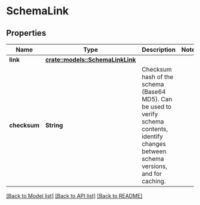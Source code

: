 # SchemaLink

## Properties

Name | Type | Description | Notes
------------ | ------------- | ------------- | -------------
**link** | [**crate::models::SchemaLinkLink**](SchemaLink_link.md) |  | 
**checksum** | **String** | Checksum hash of the schema (Base64 MD5). Can be used to verify schema contents, identify changes between schema versions, and for caching. | 

[[Back to Model list]](../README.md#documentation-for-models) [[Back to API list]](../README.md#documentation-for-api-endpoints) [[Back to README]](../README.md)



